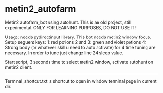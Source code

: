 # metin2_autofarm
Metin2 autofarm_bot using autohunt.
This is an old project, still experimental.
ONLY FOR LEARNING PURPOSES, DO NOT USE IT!

Usage:
needs pydirectinput library.
This bot needs metin2 window focus.
Setup seguent keys:
1: red potions
2 and 3: green and violet potions
4: Strong body (or whatever skill u need to auto activate)
for 4 time tuning are necessary.
In order to tune just change line 24 sleep value.

Start script, 3 seconds time to select metin2 window, activate autohunt on metin2 client.

---
Terminal_shortcut.txt is shortcut to open in window terminal page in current dir.
